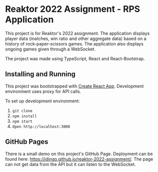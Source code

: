 # Reaktor 2022 Assignment - RPS Application

This project is for Reaktor's 2022 assignment. The application displays player data (matches, win ratio and other aggregate data) based on a history of rock-paper-scissors games. The application also displays ongoing games given through a WebSocket.

The project was made using TypeScript, React and React-Bootstrap.

## Installing and Running

This project was bootstrapped with [Create React App](https://github.com/facebook/create-react-app). Development environment uses proxy for API calls.

To set up development environment:
1. `git clone`
2. `npm install`
3. `npm start`
4. `Open http://localhost:3000`


## GitHub Pages

There is a small demo on this project's GitHub Page. Deployment can be found here: https://jdingo.github.io/reaktor-2022-assignment/. The page can not get data from the API but it can listen to the WebSocket.